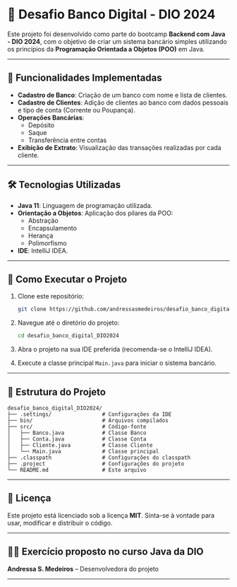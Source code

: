 # 🏦 Desafio Banco Digital - DIO 2024

Este projeto foi desenvolvido como parte do bootcamp **Backend com Java - DIO 2024**, com o objetivo de criar um sistema bancário simples utilizando os princípios da **Programação Orientada a Objetos (POO)** em Java.

---

## 🧠 Funcionalidades Implementadas

- **Cadastro de Banco**: Criação de um banco com nome e lista de clientes.
- **Cadastro de Clientes**: Adição de clientes ao banco com dados pessoais e tipo de conta (Corrente ou Poupança).
- **Operações Bancárias**:
  - Depósito
  - Saque
  - Transferência entre contas
- **Exibição de Extrato**: Visualização das transações realizadas por cada cliente.

---

## 🛠️ Tecnologias Utilizadas

- **Java 11**: Linguagem de programação utilizada.
- **Orientação a Objetos**: Aplicação dos pilares da POO:
  - Abstração
  - Encapsulamento
  - Herança
  - Polimorfismo
- **IDE**: IntelliJ IDEA.

---

## 🚀 Como Executar o Projeto

1. Clone este repositório:
   ```bash
   git clone https://github.com/andressasmedeiros/desafio_banco_digital_DIO2024.git
   ```

2. Navegue até o diretório do projeto:
   ```bash
   cd desafio_banco_digital_DIO2024
   ```

3. Abra o projeto na sua IDE preferida (recomenda-se o IntelliJ IDEA).

4. Execute a classe principal `Main.java` para iniciar o sistema bancário.

---

## 📂 Estrutura do Projeto

```
desafio_banco_digital_DIO2024/
├── .settings/                # Configurações da IDE
├── bin/                      # Arquivos compilados
├── src/                      # Código-fonte
│   ├── Banco.java            # Classe Banco
│   ├── Conta.java            # Classe Conta
│   ├── Cliente.java          # Classe Cliente
│   └── Main.java             # Classe principal
├── .classpath                # Configurações do classpath
├── .project                  # Configurações do projeto
└── README.md                 # Este arquivo
```

---

## 📄 Licença

Este projeto está licenciado sob a licença **MIT**. Sinta-se à vontade para usar, modificar e distribuir o código.

---

## 👩‍💻 Exercício proposto no curso Java da DIO

**Andressa S. Medeiros** – Desenvolvedora do projeto

---
